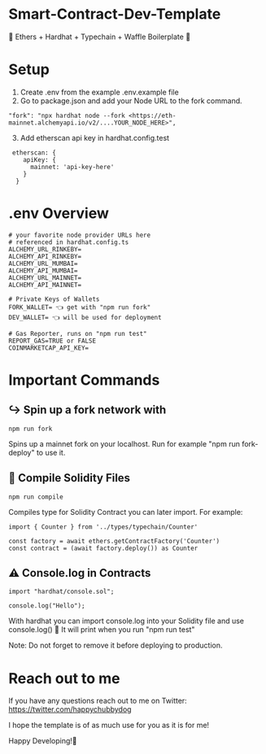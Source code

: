 # Smart-Contract-Dev-Template

🎉 Ethers + Hardhat + Typechain + Waffle Boilerplate 🎉

# Setup

1. Create .env from the example .env.example file
2. Go to package.json and add your Node URL to the fork command.
````
"fork": "npx hardhat node --fork <https://eth-mainnet.alchemyapi.io/v2/....YOUR_NODE_HERE>",
````
3. Add etherscan api key in hardhat.config.test
````
 etherscan: {
    apiKey: {
      mainnet: 'api-key-here'
    }
  }
````

# .env Overview

````
# your favorite node provider URLs here
# referenced in hardhat.config.ts
ALCHEMY_URL_RINKEBY=  
ALCHEMY_API_RINKEBY= 
ALCHEMY_URL_MUMBAI= 
ALCHEMY_API_MUMBAI= 
ALCHEMY_URL_MAINNET= 
ALCHEMY_API_MAINNET= 

# Private Keys of Wallets 
FORK_WALLET= 👈 get with "npm run fork"
DEV_WALLET= 👈 will be used for deployment

# Gas Reporter, runs on "npm run test"
REPORT_GAS=TRUE or FALSE
COINMARKETCAP_API_KEY= 
````

# Important Commands
## ↪️ Spin up a fork network with
````
npm run fork
````
Spins up a mainnet fork on your localhost. Run for example "npm run fork-deploy" to use it.

## 🔁 Compile Solidity Files
````
npm run compile
````
Compiles type for Solidity Contract you can later import.
For example: 
````
import { Counter } from '../types/typechain/Counter'

const factory = await ethers.getContractFactory('Counter')
const contract = (await factory.deploy()) as Counter
````

## ⚠️ Console.log in Contracts
````
import "hardhat/console.sol";

console.log("Hello");
````
With hardhat you can import console.log into your Solidity file and use console.log() 🤯
It will print when you run "npm run test"

Note: Do not forget to remove it before deploying to production.

# Reach out to me
If you have any questions reach out to me on Twitter: https://twitter.com/happychubbydog


I hope the template is of as much use for you as it is for me! 

Happy Developing!🚀
